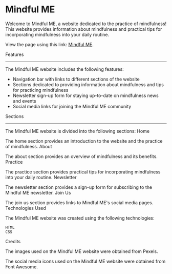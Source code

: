 # Mindful ME

Welcome to Mindful ME, a website dedicated to the practice of mindfulness!<br> 
This website provides information about mindfulness and practical tips for incorporating mindfulness into your daily routine.




View the page using this link: [Mindful ME](https://gambit81.github.io/Rillson/).


Features
<hr>
The Mindful ME website includes the following features:

* Navigation bar with links to different sections of the website
* Sections dedicated to providing information about mindfulness and tips for practicing mindfulness
* Newsletter sign-up form for staying up-to-date on mindfulness news and events
* Social media links for joining the Mindful ME community




Sections
<hr>
The Mindful ME website is divided into the following sections:
Home

The home section provides an introduction to the website and the practice of mindfulness.
About

The about section provides an overview of mindfulness and its benefits.
Practice

The practice section provides practical tips for incorporating mindfulness into your daily routine.
Newsletter

The newsletter section provides a sign-up form for subscribing to the Mindful ME newsletter.
Join Us

The join us section provides links to Mindful ME's social media pages.
Technologies Used

The Mindful ME website was created using the following technologies:

    HTML
    CSS

Credits

The images used on the Mindful ME website were obtained from Pexels.

The social media icons used on the Mindful ME website were obtained from Font Awesome.
